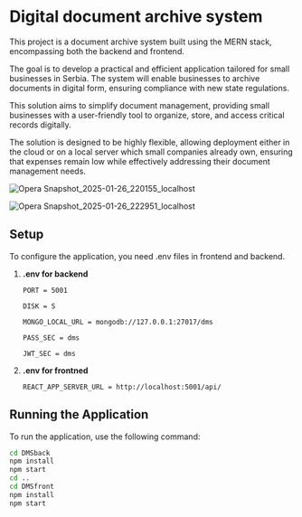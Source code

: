 # Digital document archive system

This project is a document archive system built using the MERN stack, encompassing both the backend and frontend.

The goal is to develop a practical and efficient application tailored for small businesses in Serbia. The system will enable businesses to archive documents in digital form, ensuring compliance with new state regulations.

This solution aims to simplify document management, providing small businesses with a user-friendly tool to organize, store, and access critical records digitally.

The solution is designed to be highly flexible, allowing deployment either in the cloud or on a local server which small companies already own, ensuring that expenses remain low while effectively addressing their document management needs.

![Opera Snapshot_2025-01-26_220155_localhost](https://github.com/user-attachments/assets/2caaa0d2-33a0-4219-a8c3-be149b72e453)

![Opera Snapshot_2025-01-26_222951_localhost](https://github.com/user-attachments/assets/f7305a7e-405e-4a7d-81a0-5d51c471831e)

## Setup
To configure the application, you need .env files in frontend and backend.

1. **.env for backend**  
   ```.env
   PORT = 5001
   
   DISK = S
   
   MONGO_LOCAL_URL = mongodb://127.0.0.1:27017/dms
   
   PASS_SEC = dms
   
   JWT_SEC = dms
   ```

2. **.env for frontned**  
   ```.env
   REACT_APP_SERVER_URL = http://localhost:5001/api/
   ```

## Running the Application
To run the application, use the following command:  
```bash
cd DMSback
npm install
npm start
cd ..
cd DMSfront
npm install
npm start
```
 
